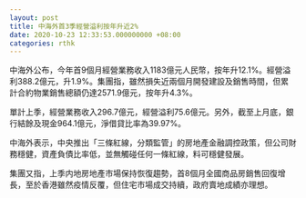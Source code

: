 ```yaml
---
layout: post
title: 中海外首3季經營溢利按年升近2%
date: 2020-10-23 12:33:53.000000000 +08:00
categories: rthk
---
```


中海外公布，今年首9個月經營業務收入1183億元人民幣，按年升12.1%。經營溢利388.2億元，升1.9%。集團指，雖然損失近兩個月開發建設及銷售時間，但累計合約物業銷售總額仍達2571.9億元，按年升4.3%。

單計上季，經營業務收入296.7億元，經營溢利75.6億元。另外，截至上月底，銀行結餘及現金964.1億元，淨借貸比率為39.97%。

中海外表示，中央推出「三條紅線，分類監管」的房地產金融調控政策，但公司財務穩健，資產負債比率低，並無觸碰任何一條紅線，料可穩健發展。

集團又指，上季内地房地產市場保持恢復趨勢，首8個月全國商品房銷售回復增長，至於香港雖然疫情反覆，但住宅市場成交持續，政府賣地成績亦理想。

